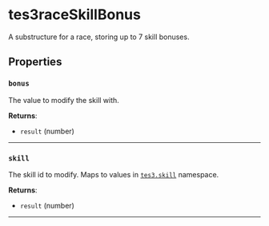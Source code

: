# tes3raceSkillBonus

A substructure for a race, storing up to 7 skill bonuses.

## Properties

### `bonus`

The value to modify the skill with.

**Returns**:

* `result` (number)

***

### `skill`

The skill id to modify. Maps to values in [`tes3.skill`](https://mwse.github.io/MWSE/references/skills/) namespace.

**Returns**:

* `result` (number)

***


